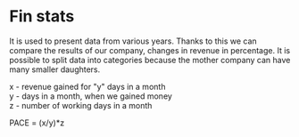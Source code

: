 # Fin stats
It is used to present data from various years. Thanks to this we can compare the results of our company, changes in revenue in percentage. It is possible to split data into categories because the mother company can have many smaller daughters. 

x - revenue gained for "y" days in a month  
y - days in a month, when we gained money  
z - number of working days in a month  

PACE = (x/y)*z